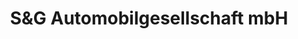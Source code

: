 ---
title: "S&G Automobilgesellschaft mbH"
url: /petersberg/sundg-automobilgesellschaft-mbh/
shop: Autohaus
---